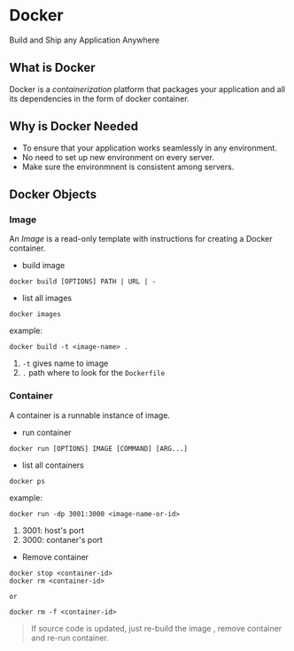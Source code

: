 # Docker

Build and Ship any Application Anywhere

## What is Docker

Docker is a _containerization_ platform that packages your application and all its dependencies in the form of docker container.

## Why is Docker Needed

- To ensure that your application works seamlessly in any environment.
- No need to set up new environment on every server.
- Make sure the environmnent is consistent among servers.

## Docker Objects

### Image

An _Image_ is a read-only template with instructions for creating a Docker container.

- build image

```text
docker build [OPTIONS] PATH | URL | -
```

- list all images

```text
docker images
```

example:

```text
docker build -t <image-name> .
```

1. `-t` gives name to image
1. `.` path where to look for the `Dockerfile`

### Container

A container is a runnable instance of image.

- run container

```text
docker run [OPTIONS] IMAGE [COMMAND] [ARG...]
```

- list all containers

```text
docker ps
```

example:

```text
docker run -dp 3001:3000 <image-name-or-id>
```

1. 3001: host's port
2. 3000: contaner's port

- Remove container

```text
docker stop <container-id>
docker rm <container-id>

or

docker rm -f <container-id>
```

> If source code is updated, just re-build the image , remove container and re-run container.
